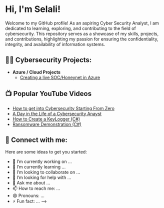 <h1>Hi, I'm Selali! </h1> Welcome to my GitHub profile! As an aspiring Cyber Security Analyst, I am dedicated to learning, exploring, and contributing to the field of cybersecurity. This repository serves as a showcase of my skills, projects, and contributions, highlighting my passion for ensuring the confidentiality, integrity, and availability of information systems.

<h2>👨‍💻 Cybersecurity Projects:</h2>

- <b>Azure / Cloud Projects </b>
  - [Creating a live SOC/Honeynet in Azure](https://github.com/selalikalevor/Azure-SOC)

<h2>📺 Popular YouTube Videos</h2>

- [How to get into Cybersecurity Starting From Zero](https://www.youtube.com/watch?v=a83ASGn_V_s)
- [A Day in the Life of a Cybersecurity Anayst](https://www.youtube.com/watch?v=uHy3oM7NnoU)
- [How to Create a KeyLogger (C#)](https://www.youtube.com/watch?v=N-L9hklSlNk)
- [Ransomware Demonstration (C#)](https://www.youtube.com/watch?v=OfvdQeh79s0)

<h2> 🤳 Connect with me:</h2>

[linkedin]: https://linkedin.com/in/selali-kalevor

Here are some ideas to get you started:

- 🔭 I’m currently working on ...
- 🌱 I’m currently learning ...
- 👯 I’m looking to collaborate on ...
- 🤔 I’m looking for help with ...
- 💬 Ask me about ...
- 📫 How to reach me: ...
- 😄 Pronouns: ...
- ⚡ Fun fact: ...
-->
